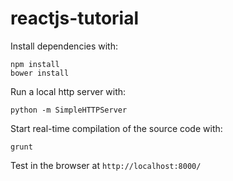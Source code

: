 reactjs-tutorial
================

Install dependencies with:

```
npm install
bower install
```

Run a local http server with:

```
python -m SimpleHTTPServer
```

Start real-time compilation of the source code with:

```
grunt
```

Test in the browser at `http://localhost:8000/`
